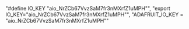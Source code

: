 "#define IO_KEY       \"aio_NrZCb67VvzSaM7fr3nMXrfZ1uMPH\"",
"export IO_KEY=\"aio_NrZCb67VvzSaM7fr3nMXrfZ1uMPH\"",
"ADAFRUIT_IO_KEY = \"aio_NrZCb67VvzSaM7fr3nMXrfZ1uMPH\""
